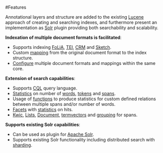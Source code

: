 #Features

Annotational layers and structure are added to the existing [Lucene](https://lucene.apache.org/) approach of creating and searching indexes, and furthermore present an implementation as [Solr](https://lucene.apache.org/solr/) plugin providing both searchability and scalability.

**Indexation of multiple document formats is facilitated**:

* Supports indexing [FoLiA](indexing_formats_folia.html), [TEI](indexing_formats_tei.html), [CRM](indexing_formats_crm.html) and [Sketch](indexing_formats_sketch.html).
* Custom [mapping](indexing_formats.html) from the original document format to the index structure.
* [Configure](search_configuration.html) multiple document formats and mappings within the same core.

**Extension of search capabilities**:

* Supports [CQL](search_cql.html) query language.
* [Statistics](search_stats.html) on number of [words](search_query_stats_positions.html), [tokens](search_query_stats_tokens.html) and [spans](search_query_stats_spans.html).
* Usage of [functions](search_functions.html) to produce statistics for custom defined relations between multiple spans and/or number of words.
* [Facets](search_query_facet.html) with [statistics](search_stats.html) on hits.
* [Kwic](search_query_kwic.html), [Lists](search_query_list.html), [Document](search_query_document.html), [termvectors](search_query_termvector.html) and [grouping](search_query_group.html) for spans.


**Supports existing Solr capabilities**:

* Can be used as plugin for [Apache Solr](http://lucene.apache.org/solr/).
* Supports existing Solr functionality including distributed search with [sharding](search_sharding.html).


